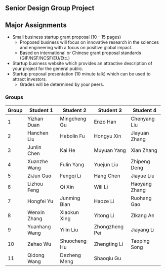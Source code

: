 ## Senior Design Group Project

## Major Assignments
- Small business startup grant proposal (10 - 15 pages)
  - Proposed business will focus on innovative research in the sciences and engineering with a focus on positive global impact.
  - Based on international or Chinese grant proposal standards (GIF/NSF/NCSF/EU/Etc.)
- Startup business website which provides an attractive description of your project for the general public.
- Startup proposal presentation (10 minute talk) which can be used to attract investors.
  - Grades will be determined by your peers.

### Groups

| **Group** | **Student 1**     | **Student 2**       | **Student 3**     | **Student 4**       |
|-----------|--------------------|----------------------|--------------------|----------------------|
| 1         | Yizhan Duan        | Mingcheng Gu        | Enzo Han          | Chenyang Liu         |
| 2         | Hanchen Liu        | Hebolin Fu          | Hongyu Xin        | Jiayuan Zhang        |
| 3         | Junlin Chen        | Kai He              | Muyuan Yang       | Xian Zhang           |
| 4         | Xuanzhe Wang       | Fulin Yang          | Yuejun Liu        | Zhipeng Deng         |
| 5         | ZiJun Guo          | Fengqi Li           | Hang Chen         | Jiayue Liu           |
| 6         | Lizhou Feng        | Qi Xin              | Will Li           | Haoyang Zhang        |
| 7         | Hongfei Yu         | Junming Bian        | Haoze Li          | Ruohang Gao          |
| 8         | Wenxin Zhang       | Xiaokun Xing        | Yitong Li         | ZIkang An            |
| 9         | Yuanhang Wang      | Yilin Liu           | Zhongzheng Pei    | Jiayang Li           |
| 10        | Zehao Wu           | Shuocheng Hu        | Zhengting Li      | Taoping Song         |
| 11        | Qidong Wang        | Dezheng Meng        | Shaoqiu Gu        |                      |

